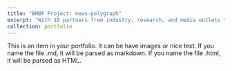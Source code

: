 ```yaml
---
title: "BMBF Project: news-polygraph"
excerpt: "With 10 partners from industry, research, and media outlets together, we will develop a multimodal disinformation detection platform for different journalistic use cases. <br/><img src='/images/final_pic.png'>"
collection: portfolio
---
```


This is an item in your portfolio. It can be have images or nice text. If you name the file .md, it will be parsed as markdown. If you name the file .html, it will be parsed as HTML. 
